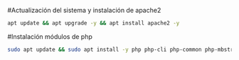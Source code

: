 
#Actualización del sistema y instalación de apache2
```bash
apt update && apt upgrade -y && apt install apache2 -y
```

#Instalación módulos de php
```bash
sudo apt update && sudo apt install -y php php-cli php-common php-mbstring php-xml php-curl php-mysql php-zip php-gd

```
